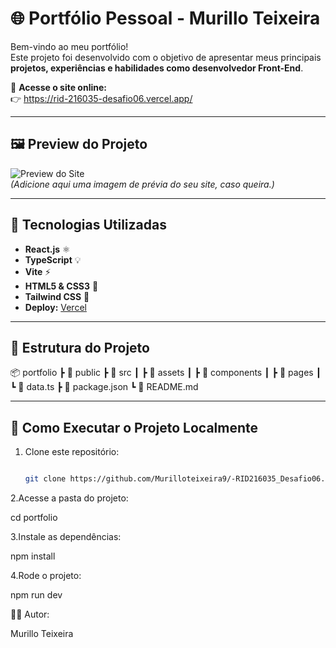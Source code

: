 # 🌐 Portfólio Pessoal - Murillo Teixeira

Bem-vindo ao meu portfólio!  
Este projeto foi desenvolvido com o objetivo de apresentar meus principais **projetos, experiências e habilidades como desenvolvedor Front-End**.

🔗 **Acesse o site online:**  
👉 https://rid-216035-desafio06.vercel.app/

---

## 🖼️ Preview do Projeto
![Preview do Site](./public/images/preview.jpg)  
*(Adicione aqui uma imagem de prévia do seu site, caso queira.)*

---

## 🧠 Tecnologias Utilizadas
- **React.js** ⚛️  
- **TypeScript** 💡  
- **Vite** ⚡  
- **HTML5 & CSS3** 🎨  
- **Tailwind CSS** 💅  
- **Deploy:** [Vercel](https://vercel.com)

---

## 📁 Estrutura do Projeto
📦 portfolio
┣ 📂 public
┣ 📂 src
┃ ┣ 📂 assets
┃ ┣ 📂 components
┃ ┣ 📂 pages
┃ ┗ 📜 data.ts
┣ 📜 package.json
┗ 📜 README.md


---

## 🚀 Como Executar o Projeto Localmente

1. Clone este repositório:
   ```bash

   git clone https://github.com/Murilloteixeira9/-RID216035_Desafio06.git

2.Acesse a pasta do projeto:

cd portfolio

3.Instale as dependências:

npm install

4.Rode o projeto:

npm run dev

👨‍💻 Autor:

Murillo Teixeira


